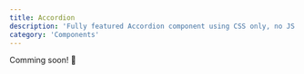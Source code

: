 ```yaml
---
title: Accordion
description: 'Fully featured Accordion component using CSS only, no JS at all'
category: 'Components'
---
```


<alert type="success">

Comming soon! 🚀

</alert>
